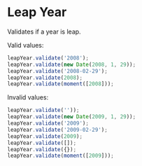 # Leap Year

Validates if a year is leap.

Valid values:

```js
leapYear.validate('2008');
leapYear.validate(new Date(2008, 1, 29));
leapYear.validate('2008-02-29');
leapYear.validate(2008);
leapYear.validate(moment([2008]));
```

Invalid values:

```js
leapYear.validate(''));
leapYear.validate(new Date(2009, 1, 29));
leapYear.validate('2009');
leapYear.validate('2009-02-29');
leapYear.validate(2009);
leapYear.validate([]);
leapYear.validate({});
leapYear.validate(moment([2009]));
```
